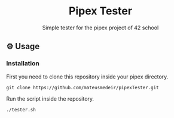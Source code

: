 <h1 align="center">Pipex Tester</h1>
<p align="center">Simple tester for the pipex project of 42 school</p>

## ⚙️ Usage

### Installation


First you need to clone this repository inside your pipex directory.

```shell
git clone https://github.com/mateusmedeir/pipexTester.git
```

Run the script inside the repository.

```shell
./tester.sh
```
